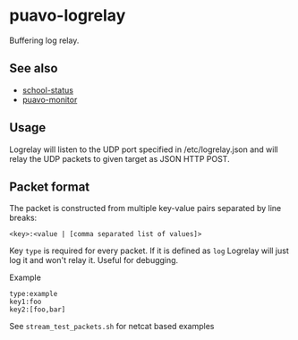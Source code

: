 # puavo-logrelay

Buffering log relay.


## See also

  - [school-status](https://github.com/opinsys/school-status)
  - [puavo-monitor](https://github.com/opinsys/puavo-monitor)

## Usage

Logrelay will listen to the UDP port specified in /etc/logrelay.json
and will relay the UDP packets to given target as JSON HTTP POST.

## Packet format

The packet is constructed from multiple key-value pairs separated by line
breaks:

    <key>:<value | [comma separated list of values]>

Key `type` is required for every packet.  If it is defined as `log` Logrelay
will just log it and won't relay it.  Useful for debugging.

Example

    type:example
    key1:foo
    key2:[foo,bar]

See `stream_test_packets.sh` for netcat based examples

